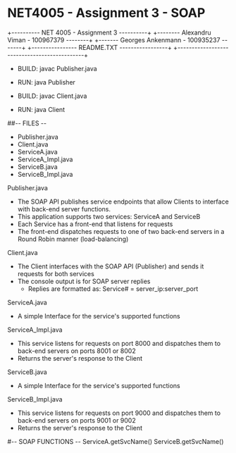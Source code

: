 # NET4005 - Assignment 3 - SOAP

+---------- NET 4005 - Assignment 3 ----------+
+-------- Alexandru Viman - 100967379 --------+
+------- Georges Ankenmann - 100935237 -------+
+---------------- README.TXT -----------------+
+---------------------------------------------+

- BUILD:   javac Publisher.java
- RUN:     java  Publisher

- BUILD:   javac Client.java
- RUN:     java  Client

##-- FILES --
- Publisher.java
- Client.java
- ServiceA.java
- ServiceA_Impl.java
- ServiceB.java
- ServiceB_Impl.java

Publisher.java
- The SOAP API publishes service endpoints that allow Clients to interface with back-end server functions.
- This application supports two services: ServiceA and ServiceB
- Each Service has a front-end that listens for requests
- The front-end dispatches requests to one of two back-end servers in a Round Robin manner (load-balancing)

Client.java
- The Client interfaces with the SOAP API (Publisher) and sends it requests for both services
- The console output is for SOAP server replies
  - Replies are formatted as: Service# = server_ip:server_port

ServiceA.java
- A simple Interface for the service's supported functions

ServiceA_Impl.java
- This service listens for requests on port 8000 and dispatches them to back-end servers on ports 8001 or 8002
- Returns the server's response to the Client

ServiceB.java
- A simple Interface for the service's supported functions

ServiceB_Impl.java
- This service listens for requests on port 9000 and dispatches them to back-end servers on ports 9001 or 9002
- Returns the server's response to the Client

#-- SOAP FUNCTIONS --
ServiceA.getSvcName()
ServiceB.getSvcName()



